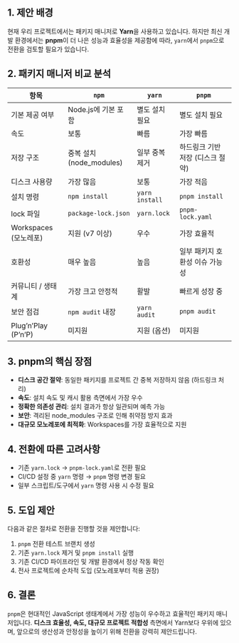 ## 1. 제안 배경

현재 우리 프로젝트에서는 패키지 매니저로 **Yarn**을 사용하고 있습니다. 하지만 최신 개발 환경에서는 **pnpm**이 더 나은 성능과 효율성을 제공함에 따라, `yarn`에서 `pnpm`으로 전환을 검토할 필요가 있습니다.

## 2. 패키지 매니저 비교 분석

| 항목 | `npm` | `yarn` | `pnpm` |
| --- | --- | --- | --- |
| 기본 제공 여부 | Node.js에 기본 포함 | 별도 설치 필요 | 별도 설치 필요 |
| 속도 | 보통 | 빠름 | 가장 빠름 |
| 저장 구조 | 중복 설치 (node_modules) | 일부 중복 제거 | 하드링크 기반 저장 (디스크 절약) |
| 디스크 사용량 | 가장 많음 | 보통 | 가장 적음 |
| 설치 명령 | `npm install` | `yarn install` | `pnpm install` |
| lock 파일 | `package-lock.json` | `yarn.lock` | `pnpm-lock.yaml` |
| Workspaces (모노레포) | 지원 (v7 이상) | 우수 | 가장 효율적 |
| 호환성 | 매우 높음 | 높음 | 일부 패키지 호환성 이슈 가능성 |
| 커뮤니티 / 생태계 | 가장 크고 안정적 | 활발 | 빠르게 성장 중 |
| 보안 점검 | `npm audit` 내장 | `yarn audit` | `pnpm audit` |
| Plug’n’Play (P’n’P) | 미지원 | 지원 (옵션) | 미지원 |

## 3. pnpm의 핵심 장점

- **디스크 공간 절약**: 동일한 패키지를 프로젝트 간 중복 저장하지 않음 (하드링크 처리)
- **속도**: 설치 속도 및 캐시 활용 측면에서 가장 우수
- **정확한 의존성 관리**: 설치 결과가 항상 일관되며 예측 가능
- **보안**: 격리된 node_modules 구조로 인해 취약점 방지 효과
- **대규모 모노레포에 최적화**: Workspaces를 가장 효율적으로 지원

## 4. 전환에 따른 고려사항

- 기존 `yarn.lock` → `pnpm-lock.yaml`로 전환 필요
- CI/CD 설정 중 `yarn` 명령 → `pnpm` 명령 변경 필요
- 일부 스크립트/도구에서 `yarn` 명령 사용 시 수정 필요

## 5. 도입 제안

다음과 같은 절차로 전환을 진행할 것을 제안합니다:

1. `pnpm` 전환 테스트 브랜치 생성
2. 기존 `yarn.lock` 제거 및 `pnpm install` 실행
3. 기존 CI/CD 파이프라인 및 개발 환경에서 정상 작동 확인
4. 전사 프로젝트에 순차적 도입 (모노레포부터 적용 권장)

## 6. 결론

`pnpm`은 현대적인 JavaScript 생태계에서 가장 성능이 우수하고 효율적인 패키지 매니저입니다. **디스크 효율성, 속도, 대규모 프로젝트 적합성** 측면에서 Yarn보다 우위에 있으며, 앞으로의 생산성과 안정성을 높이기 위해 전환을 강력히 제안드립니다.